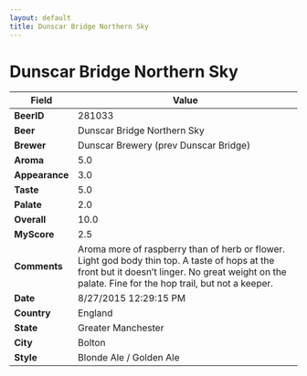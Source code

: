 ```yaml
---
layout: default
title: Dunscar Bridge Northern Sky
---
```


# Dunscar Bridge Northern Sky

| Field         | Value     |
|---------------|-----------|
| **BeerID** | 281033 |
| **Beer** | Dunscar Bridge Northern Sky |
| **Brewer** | Dunscar Brewery (prev Dunscar Bridge) |
| **Aroma** | 5.0 |
| **Appearance** | 3.0 |
| **Taste** | 5.0 |
| **Palate** | 2.0 |
| **Overall** | 10.0 |
| **MyScore** | 2.5 |
| **Comments** | Aroma more of raspberry than of herb or flower. Light god body thin top. A taste of hops at the front but it doesn’t linger. No great weight on the palate. Fine for the hop trail, but not a keeper. |
| **Date** | 8/27/2015 12:29:15 PM |
| **Country** | England |
| **State** | Greater Manchester |
| **City** | Bolton |
| **Style** | Blonde Ale / Golden Ale |
